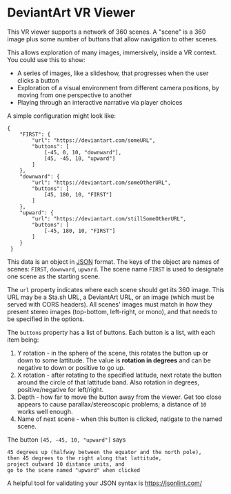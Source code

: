 # DeviantArt VR Viewer

This VR viewer supports a network of 360 scenes. A "scene" is a 360 image plus some number of buttons that allow navigation to other scenes.

This allows exploration of many images, immersively, inside a VR context. You could use this to show:

* A series of images, like a slideshow, that progresses when the user clicks a button
* Exploration of a visual environment from different camera positions, by moving from one perspective to another
* Playing through an interactive narrative via player choices

A simple configuration might look like:

    {
        "FIRST": {
            "url": "https://deviantart.com/someURL",
            "buttons": [
                [-45, 0, 10, "downward"],
                [45, -45, 10, "upward"]
            ]
        },
        "downward": {
            "url": "https://deviantart.com/someOtherURL",
            "buttons": [
                [45, 180, 10, "FIRST"]
            ]
        },
        "upward": {
            "url": "https://deviantart.com/stillSomeOtherURL",
            "buttons": [
                [-45, 180, 10, "FIRST"]
            ]
        }
     }
     
This data is an object in [JSON](https://www.json.org/json-en.html) format. The keys of the object are names of scenes: `FIRST`, `downward`, `upward`. The scene name `FIRST` is used to designate one scene as the starting scene.

The `url` property indicates where each scene should get its 360 image. This URL may be a Sta.sh URL, a DeviantArt URL, or an image (which must be served with CORS headers). All scenes' images must match in how they present stereo images (top-bottom, left-right, or mono), and that needs to be specified in the options.

The `buttons` property has a list of buttons. Each button is a list, with each item being:

1. Y rotation - in the sphere of the scene, this rotates the button up or down to some lattitude. The value is **rotation in degrees** and can be negative to down or positive to go up.
2. X rotation - after rotating to the specified latitude, next rotate the button around the circle of that lattitude band. Also rotation in degrees, positive/negative for left/right.
3. Depth - how far to move the button away from the viewer. Get too close appears to cause parallax/stereoscopic problems; a distance of `10` works well enough.
4. Name of next scene - when this button is clicked, natigate to the named scene.

The button `[45, -45, 10, "upward"]` says

    45 degrees up (halfway between the equator and the north pole),
    then 45 degrees to the right along that lattitude,
    project outward 10 distance units, and
    go to the scene named "upward" when clicked
    
A helpful tool for validating your JSON syntax is https://jsonlint.com/

